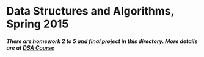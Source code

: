 # Data Structures and Algorithms, Spring 2015
##### There are homework 2 to 5 and final project in this directory. More details are at [DSA Course]
[DSA Course]:http://www.csie.ntu.edu.tw/~htlin/course/dsa15spring/
